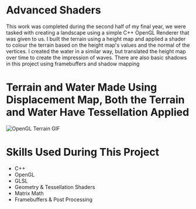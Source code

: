# Advanced Shaders
This work was completed during the second half of my final year, we were tasked with creating a landscape using a simple C++ OpenGL Renderer that was given to us. I built the terrain using a height map and applied a shader to colour the terrain based on the height map's values and the normal of the vertices. I created the water in a similar way, but translated the height map over time to create the impression of waves. There are also basic shadows in this project using framebuffers and shadow mapping

# Terrain and Water Made Using Displacement Map, Both the Terrain and Water Have Tessellation Applied
![OpenGL Terrain GIF](https://github.com/geohan98/geohan98.github.io/blob/master/Images/QZti5bggY1.gif)

# Skills Used During This Project
* C++
* OpenGL
* GLSL
* Geometry & Tessellation Shaders
* Matrix Math
* Framebuffers & Post Processing


